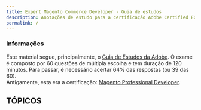 ```yaml
---
title: Expert Magento Commerce Developer - Guia de estudos
description: Anotações de estudo para a certificação Adobe Certified Expert Magento Commerce Developer (AD0-E703)
permalink: /
---
```


### Informações
Este material segue, principalmente, o [Guia de Estudos da Adobe](https://spark.adobe.com/page/RxKLtZiTNdnn3/).
O exame é composto por 60 questões de múltipla escolha e tem duração de 120 minutos.
Para passar, é necessário acertar 64% das respostas (ou 39 das 60).<br>
Antigamente, esta era a certificação: [Magento Professional Developer](https://spark.adobe.com/page/MRusIqkhBMG0d/).

## TÓPICOS
